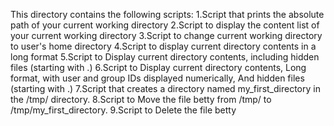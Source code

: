 This directory contains the following scripts:
1.Script that prints the absolute path of your current working directory
2.Script to display the content list of your current working directory
3.Script to change current working directory to user's home directory
4.Script to display current directory contents in a long format
5.Script to Display current directory contents, including hidden files (starting with .)
6.Script to Display current directory contents, Long format, with user and group IDs displayed numerically, And hidden files (starting with .)
7.Script that creates a directory named my_first_directory in the /tmp/ directory. 
8.Script to Move the file betty from /tmp/ to /tmp/my_first_directory.
9.Script to Delete the file betty
